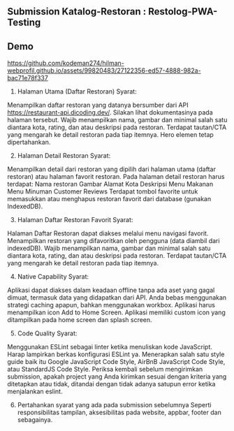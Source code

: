 # 
## Submission Katalog-Restoran : Restolog-PWA-Testing
## Demo

https://github.com/kodeman274/hilman-webprofil.github.io/assets/99820483/27122356-ed57-4888-982a-bac71e78f337

1. Halaman Utama (Daftar Restoran)
Syarat:

Menampilkan daftar restoran yang datanya bersumber dari API https://restaurant-api.dicoding.dev/. Silakan lihat dokumentasinya pada halaman tersebut.
Wajib menampilkan nama, gambar dan minimal salah satu diantara kota, rating, dan atau deskripsi pada restoran.
Terdapat tautan/CTA yang mengarah ke detail restoran pada tiap itemnya.
Hero elemen tetap dipertahankan.

2. Halaman Detail Restoran
Syarat:

Menampilkan detail dari restoran yang dipilih dari halaman utama (daftar restoran) atau halaman favorit restoran.
Pada halaman detail restoran harus terdapat:
Nama restoran
Gambar
Alamat
Kota
Deskripsi
Menu Makanan
Menu Minuman
Customer Reviews
Terdapat tombol favorite untuk memasukkan atau menghapus restoran favorit dari database (gunakan IndexedDB).

3. Halaman Daftar Restoran Favorit
Syarat:

Halaman Daftar Restoran dapat diakses melalui menu navigasi favorit.
Menampilkan restoran yang difavoritkan oleh pengguna (data diambil dari indexedDB).
Wajib menampilkan nama, gambar dan minimal salah satu diantara kota, rating, dan atau deskripsi pada restoran.
Terdapat tautan/CTA yang mengarah ke detail restoran pada tiap itemnya.

4. Native Capability
Syarat:

Aplikasi dapat diakses dalam keadaan offline tanpa ada aset yang gagal dimuat, termasuk data yang didapatkan dari API. Anda bebas menggunakan strategi caching apapun, bahkan menggunakan workbox.
Aplikasi harus menampilkan icon Add to Home Screen.
Aplikasi memiliki custom icon yang ditampilkan pada home screen dan splash screen.

5. Code Quality
Syarat:

Menggunakan ESLint sebagai linter ketika menuliskan kode JavaScript. Harap lampirkan berkas konfigurasi ESLint ya.
Menerapkan salah satu style guide baik itu Google JavaScript Code Style, AirBnB JavaScript Code Style, atau StandardJS Code Style.
Periksa kembali sebelum mengirimkan submission, apakah project yang Anda kirimkan sesuai dengan kriteria yang ditetapkan atau tidak, ditandai dengan tidak adanya satupun error ketika menjalankan eslint.

6. Pertahankan syarat yang ada pada submission sebelumnya
Seperti responsibilitas tampilan, aksesibilitas pada website, appbar, footer dan sebagainya.

 
